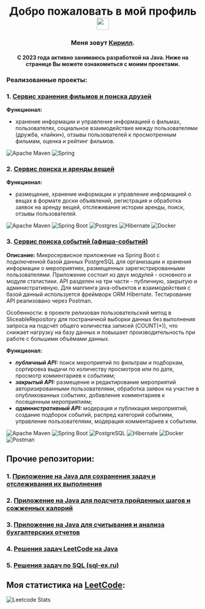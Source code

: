 <h1 align="center">Добро пожаловать в мой профиль</a> 
<img src="https://github.com/blackcater/blackcater/raw/main/images/Hi.gif" height="32"/></h1>
<h3 align="center">Меня зовут <a href="https://career.habr.com/kirshumir" target="_blank">Кирилл</a>.</h3>
<h4 align="center">С 2023 года активно занимаюсь разработкой на Java. Ниже на странице Вы можете ознакомиться с моими проектами.</h4>

### **Реализованные проекты:**
### 1. [Сервис хранения фильмов и поиска друзей](https://github.com/kirshumir01/java-filmorate)

**Функционал:** 
- хранение информации и управление информацией о фильмах, пользователях, социальное взаимодействие между пользователями (дружба, «лайки»), отзывы пользователей к просмотренным фильмам, оценка и рейтинг фильмов.

![Apache Maven](https://img.shields.io/badge/Apache%20Maven-C71A36?style=for-the-badge&logo=Apache%20Maven&logoColor=white)
![Spring](https://img.shields.io/badge/spring-%236DB33F.svg?style=for-the-badge&logo=spring&logoColor=white)

### 2. [Сервис поиска и аренды вещей](https://github.com/kirshumir01/java-shareit)

**Функционал:** 

- размещение, хранение информации и управление информацией о вещах в формате доски объявлений, регистрация и обработка заявок на аренду вещей, отслеживание истории аренды, поиск, отзывы пользователей.

![Apache Maven](https://img.shields.io/badge/Apache%20Maven-C71A36?style=for-the-badge&logo=Apache%20Maven&logoColor=white)
![Spring Boot](https://img.shields.io/badge/spring-%236DB33F.svg?style=for-the-badge&logo=Spring%20Boot&logoColor=white)
![Postgres](https://img.shields.io/badge/postgres-%23316192.svg?style=for-the-badge&logo=postgresql&logoColor=white)
![Hibernate](https://img.shields.io/badge/Hibernate-59666C?style=for-the-badge&logo=Hibernate&logoColor=white)
![Docker](https://img.shields.io/badge/docker-%230db7ed.svg?style=for-the-badge&logo=docker&logoColor=white)

### 3. [Сервис поиска событий (афиша-событий)]()

**Описание:** Микросервисное приложение на Spring Boot с подключенной базой данных PostgreSQL для организации и хранения информации о мероприятиях, размещенных зарегистрированными пользователями. Приложение состоит из двух модулей - основного и модуля статистики. API разделен на три части - публичную, закрытую и административную. Для маппинга java-объектов и взаимодействия с базой данный используется фреймворк ORM Hibernate. Тестирование API реализовано через Postman.

Особенности: в проекте релизован пользовательский метод в SliceableRepository для постраничной выборки данных без выполнения запроса на подсчёт общего количества записей (COUNT(*)), что снижает нагрузку на базу данных и повышает производительность при работе с большими объёмами данных.

**Функционал:**
- _**публичный API:**_ поиск мероприятий по фильтрам и подборкам, сортировка выдачи по количеству просмотров или по дате, просмотр комментариев к событиям;
- _**закрытый API:**_ размещение и редактирование мероприятий авторизированными пользователями, обработка заявок на участие в опубликованных событиях, добавление комментариев к посещенным мероприятиям;
- _**административный API:**_ модерация и публикация мероприятий, создание подборок событий, распред категорий событиям, управление пользователями, модерация комментариев к событиям.

![Apache Maven](https://img.shields.io/badge/Apache%20Maven-C71A36?style=for-the-badge&logo=Apache%20Maven&logoColor=white)
![Spring Boot](https://img.shields.io/badge/spring-%236DB33F.svg?style=for-the-badge&logo=Spring%20Boot&logoColor=white)
![PostgreSQL](https://img.shields.io/badge/postgres-%23316192.svg?style=for-the-badge&logo=postgresql&logoColor=white)
![Hibernate](https://img.shields.io/badge/Hibernate-59666C?style=for-the-badge&logo=Hibernate&logoColor=white)
![Docker](https://img.shields.io/badge/docker-%230db7ed.svg?style=for-the-badge&logo=docker&logoColor=white)
![Postman](https://img.shields.io/badge/Postman-FF6C37?style=for-the-badge&logo=postman&logoColor=white)

## Прочие репозитории:
### 1. [Приложение на Java для сохранения задач и отслеживания их выполнения](https://github.com/kirshumir01/java-kanban)
### 2. [Приложение на Java для подсчета пройденных шагов и сожженных калорий](https://github.com/kirshumir01/steps-tracker)
### 3. [Приложение на Java для считывания и анализа бухгалтерских отчетов](https://github.com/kirshumir01/accounting-reports)
### 4. [Решения задач LeetCode на Java](https://github.com/kirshumir01/leetcode)
### 5. [Решения задач по SQL (sql-ex.ru)](https://github.com/kirshumir01/sql-ex)

## Моя статистика на [LeetCode](https://leetcode.com/):

![Leetcode Stats](https://leetcard.jacoblin.cool/kirshumir?theme=dark&font=Rokkitt&ext=heatmap)
